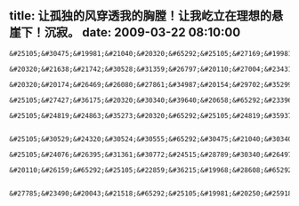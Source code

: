 title: 让孤独的风穿透我的胸膛！让我屹立在理想的悬崖下！沉寂。
date: 2009-03-22 08:10:00
---

    &#25105;&#30475;&#19981;&#21040;&#20320;&#65292;&#25105;&#27169;&#19981;&#21040;&#20320;&#65292;&#25105;&#26080;&#27861;&#29702;&#35299;&#20320;&#65292;&#20294;&#26159;&#25105;&#30693;&#36947;&#20320;&#65292;&#25105;&#21548;&#24471;&#21040;&#20320;&#30340;&#21638;&#21742;&#65292;&#25105;&#24863;&#35273;&#21040;&#20320;&#30340;&#23396;&#29420;&#12290;
     &#20320;&#21638;&#21742;&#30528;&#31359;&#26797;&#20110;&#27004;&#23431;&#65292;&#20320;&#24594;&#21564;&#30528;&#21561;&#25282;&#30528;&#23576;&#22303;&#65292;&#20320;&#30127;&#29378;&#30528;&#25671;&#25670;&#30528;&#26641;&#26525;&#65292;&#20320;&#22312;&#21457;&#27844;&#65292;&#21457;&#27844;&#37027;&#36828;&#20037;&#30340;&#23396;&#29420;&#12290;
     &#20320;&#20174;&#26469;&#26080;&#27861;&#34987;&#20154;&#29702;&#35299;&#65292;&#20294;&#26159;&#20320;&#21364;&#24517;&#19981;&#21487;&#23569;&#65292;&#20320;&#24635;&#26159;&#26080;&#27861;&#34987;&#20154;&#27427;&#36175;&#65292;&#20294;&#26159;&#21364;&#34987;&#25105;&#20204;&#21033;&#29992;&#12290;&#20320;&#26080;&#24433;&#26080;&#24418;&#65292;&#25152;&#21040;&#20043;&#22788;&#35753;&#20154;&#24863;&#35273;&#21040;&#20932;&#20937;&#21644;&#23506;&#20919;&#12290;&#20320;&#25317;&#26377;&#30340;&#26159;&#22362;&#24378;&#65292;&#27704;&#19981;&#20572;&#27490;&#30340;&#22362;&#24378;&#12290;
     &#25105;&#27427;&#36175;&#20320;&#30340;&#39640;&#20658;&#65292;&#23396;&#29420;&#65292;&#21638;&#21742;&#30340;&#27668;&#21183;&#65292;&#21644;&#38754;&#23545;&#23396;&#29420;&#30340;&#21191;&#27668;&#12290;
     &#25105;&#24819;&#24863;&#35273;&#20320;&#65292;&#25105;&#24819;&#35937;&#30528;&#8230;&#8230;&#24819;&#35937;&#30528;&#8230;&#8230;

     &#25105;&#30529;&#24320;&#30524;&#30555;&#65292;&#30475;&#21040;&#30340;&#26159;&#19968;&#26395;&#26080;&#38469;&#30340;&#32418;&#22303;&#65292;&#21644;&#36828;&#22788;&#30340;&#24748;&#23830;&#12290;&#36825;&#26159;&#20160;&#20040;&#22320;&#26041;&#65311;&#25105;&#19981;&#30693;&#36947;&#65292;&#36825;&#37324;&#26356;&#20687;&#26159;&#19968;&#20010;&#38504;&#30707;&#22353;&#65292;&#25105;&#31449;&#22312;&#38504;&#30707;&#21046;&#36896;&#30340;&#28014;&#23707;&#19978;&#65292;&#28014;&#23707;&#30340;&#21608;&#22260;&#20840;&#26159;&#24748;&#23830;&#65292;&#24748;&#23830;&#30340;&#36828;&#22788;&#20063;&#26159;&#24748;&#23830;&#8230;&#8230;&#25105;&#26080;&#27861;&#36208;&#19979;&#25105;&#33050;&#36793;&#30340;&#24748;&#23830;&#65292;&#20294;&#26159;&#25105;&#21364;&#28212;&#26395;&#30331;&#19978;&#36828;&#22788;&#30340;&#24748;&#23830;&#12290;
     &#25105;&#24076;&#26395;&#31361;&#30772;&#24515;&#28789;&#30340;&#26497;&#38480;&#65292;&#25105;&#28212;&#26395;&#31361;&#30772;&#25105;&#33258;&#24049;&#8230;&#8230;&#25105;&#30456;&#20449;&#26234;&#24935;&#20250;&#32473;&#25105;&#24341;&#36335;&#65292;&#33021;&#21147;&#20250;&#20026;&#25105;&#25745;&#33337;&#65292;&#20449;&#24515;&#23558;&#20104;&#25105;&#25484;&#20254;&#65292;&#32780;&#25105;&#65292;&#20250;&#32487;&#32493;&#21521;&#21069;&#12290;
     &#20110;&#26159;&#65292;&#25105;&#22859;&#36215;&#19968;&#28608;&#65292;&#36339;&#20102;&#19979;&#21435;&#8230;&#8230;

     &#27785;&#23490;&#20043;&#21518;&#65292;&#25105;&#19981;&#20250;&#25918;&#24323;&#65292;&#26080;&#35770;&#25105;&#30340;&#32467;&#23616;&#26159;&#20498;&#22312;&#34880;&#27850;&#20013;&#27515;&#21435;&#65292;&#36824;&#26159;&#19979;&#27785;&#21040;&#27877;&#28525;&#12290;&#25105;&#30456;&#20449;&#19978;&#22825;&#20250;&#32473;&#25105;&#19968;&#20010;&#20986;&#36335;&#65292;&#32780;&#25105;&#32477;&#23545;&#19981;&#20250;&#22240;&#20026;&#19981;&#25954;&#25918;&#24323;&#32780;&#26080;&#27861;&#21069;&#36827;&#65281;
